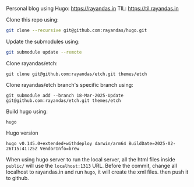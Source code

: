 Personal blog using Hugo:
https://rayandas.in
TIL:
https://til.rayandas.in

Clone this repo using:
```bash
git clone --recursive git@github.com:rayandas/hugo.git
```
Update the submodules using:
```bash
git submodule update --remote
``` 
Clone rayandas/etch:
```
git clone git@github.com:rayandas/etch.git themes/etch
```

Clone rayandas/etch branch's specific branch using:
```
git submodule add --branch 18-Mar-2025-Update git@github.com:rayandas/etch.git themes/etch
```

Build hugo using:
```
hugo
```
Hugo version
```
hugo v0.145.0+extended+withdeploy darwin/arm64 BuildDate=2025-02-26T15:41:25Z VendorInfo=brew
```

When using hugo server to run the local server, all the html files inside `public/` will use the `localhost:1313` URL. Before the commit, change all localhost to rayandas.in and run `hugo`, it will create the xml files. then push it to github. 
